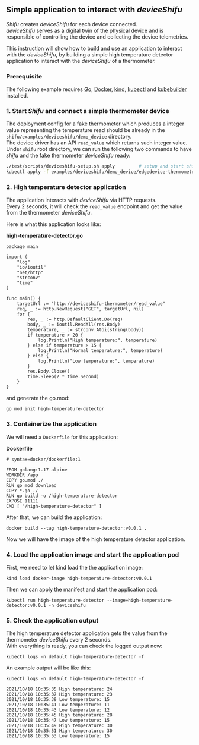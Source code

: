 ## Simple application to interact with *deviceShifu*
*Shifu* creates *deviceShifu* for each device connected. \
*deviceShifu* serves as a digital twin of the physical device and is responsible of controlling the device and collecting the device telemetries.

This instruction will show how to build and use an application to interact with the *deviceShifu*, by building a simple high temperature detector application to interact with the *deviceShifu* of a thermometer.

### Prerequisite
The following example requires [Go](https://golang.org/dl/), [Docker](https://docs.docker.com/get-docker/), [kind](https://kubernetes.io/docs/tasks/tools/), [kubectl](https://kubernetes.io/docs/tasks/tools/) and [kubebuilder](https://github.com/kubernetes-sigs/kubebuilder) installed.

### 1. Start *Shifu* and connect a simple thermometer device
The deployment config for a fake thermometer which produces a integer value representing the temperature read should be already in the `shifu/examples/deviceshifu/demo_device` directory.\
The device driver has an API `read_value` which returns such integer value.
Under `shifu` root directory, we can run the following two commands to have *shifu* and the fake thermometer *deviceShifu* ready:
```bash
./test/scripts/deviceshifu-setup.sh apply         # setup and start shifu services for this demo
kubectl apply -f examples/deviceshifu/demo_device/edgedevice-thermometer    # connect fake thermometer to shifu
```
### 2. High temperature detector application
The application interacts with *deviceShifu* via HTTP requests.\
Every 2 seconds, it will check the `read_value` endpoint and get the value from the thermometer *deviceShifu*. 

Here is what this application looks like:

**high-temperature-detector.go**
```
package main

import (
	"log"
	"io/ioutil"
	"net/http"
	"strconv"
	"time"
)

func main() {
	targetUrl := "http://deviceshifu-thermometer/read_value"
	req, _ := http.NewRequest("GET", targetUrl, nil)
	for {
		res, _ := http.DefaultClient.Do(req)
		body, _ := ioutil.ReadAll(res.Body)
		temperature, _ := strconv.Atoi(string(body))
		if temperature > 20 {
			log.Println("High temperature:", temperature)
		} else if temperature > 15 {
			log.Println("Normal temperature:", temperature)
		} else {
			log.Println("Low temperature:", temperature)
		}
		res.Body.Close()
		time.Sleep(2 * time.Second)
	}
}
```

and generate the go.mod:
```
go mod init high-temperature-detector
```
### 3. Containerize the application
We will need a `Dockerfile` for this application:

**Dockerfile**
```
# syntax=docker/dockerfile:1

FROM golang:1.17-alpine
WORKDIR /app
COPY go.mod ./
RUN go mod download
COPY *.go ./
RUN go build -o /high-temperature-detector
EXPOSE 11111
CMD [ "/high-temperature-detector" ] 
```

After that, we can build the application:

```
docker build --tag high-temperature-detector:v0.0.1 .
```

Now we will have the image of the high temperature detector application.

### 4. Load the application image and start the application pod

First, we need to let kind load the the application image:
```
kind load docker-image high-temperature-detector:v0.0.1
```
Then we can apply the manifest and start the application pod:
```
kubectl run high-temperature-detector --image=high-temperature-detector:v0.0.1 -n deviceshifu
```

### 5. Check the application output

The high temperature detector application gets the value from the thermometer *deviceShifu* every 2 seconds.\
With everything is ready, you can check the logged output now:
```
kubectl logs -n default high-temperature-detector -f
```
An example output will be like this:
```
kubectl logs -n default high-temperature-detector -f

2021/10/18 10:35:35 High temperature: 24
2021/10/18 10:35:37 High temperature: 23
2021/10/18 10:35:39 Low temperature: 15
2021/10/18 10:35:41 Low temperature: 11
2021/10/18 10:35:43 Low temperature: 12
2021/10/18 10:35:45 High temperature: 28
2021/10/18 10:35:47 Low temperature: 15
2021/10/18 10:35:49 High temperature: 30
2021/10/18 10:35:51 High temperature: 30
2021/10/18 10:35:53 Low temperature: 15

